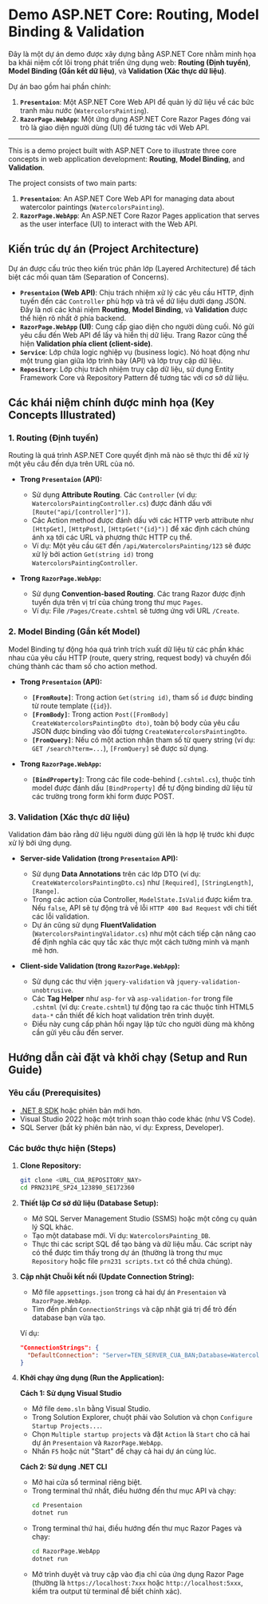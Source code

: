 # Demo ASP.NET Core: Routing, Model Binding & Validation

Đây là một dự án demo được xây dựng bằng ASP.NET Core nhằm minh họa ba khái niệm cốt lõi trong phát triển ứng dụng web: **Routing (Định tuyến)**, **Model Binding (Gắn kết dữ liệu)**, và **Validation (Xác thực dữ liệu)**.

Dự án bao gồm hai phần chính:
1.  **`Presentaion`**: Một ASP.NET Core Web API để quản lý dữ liệu về các bức tranh màu nước (`WatercolorsPainting`).
2.  **`RazorPage.WebApp`**: Một ứng dụng ASP.NET Core Razor Pages đóng vai trò là giao diện người dùng (UI) để tương tác với Web API.

---

This is a demo project built with ASP.NET Core to illustrate three core concepts in web application development: **Routing**, **Model Binding**, and **Validation**.

The project consists of two main parts:
1.  **`Presentaion`**: An ASP.NET Core Web API for managing data about watercolor paintings (`WatercolorsPainting`).
2.  **`RazorPage.WebApp`**: An ASP.NET Core Razor Pages application that serves as the user interface (UI) to interact with the Web API.

## Kiến trúc dự án (Project Architecture)

Dự án được cấu trúc theo kiến trúc phân lớp (Layered Architecture) để tách biệt các mối quan tâm (Separation of Concerns).

-   **`Presentaion` (Web API)**: Chịu trách nhiệm xử lý các yêu cầu HTTP, định tuyến đến các `Controller` phù hợp và trả về dữ liệu dưới dạng JSON. Đây là nơi các khái niệm **Routing**, **Model Binding**, và **Validation** được thể hiện rõ nhất ở phía backend.
-   **`RazorPage.WebApp` (UI)**: Cung cấp giao diện cho người dùng cuối. Nó gửi yêu cầu đến Web API để lấy và hiển thị dữ liệu. Trang Razor cũng thể hiện **Validation phía client (client-side)**.
-   **`Service`**: Lớp chứa logic nghiệp vụ (business logic). Nó hoạt động như một trung gian giữa lớp trình bày (API) và lớp truy cập dữ liệu.
-   **`Repository`**: Lớp chịu trách nhiệm truy cập dữ liệu, sử dụng Entity Framework Core và Repository Pattern để tương tác với cơ sở dữ liệu.

## Các khái niệm chính được minh họa (Key Concepts Illustrated)

### 1. Routing (Định tuyến)

Routing là quá trình ASP.NET Core quyết định mã nào sẽ thực thi để xử lý một yêu cầu đến dựa trên URL của nó.

-   **Trong `Presentaion` (API):**
    -   Sử dụng **Attribute Routing**. Các `Controller` (ví dụ: `WatercolorsPaintingController.cs`) được đánh dấu với `[Route("api/[controller]")]`.
    -   Các Action method được đánh dấu với các HTTP verb attribute như `[HttpGet]`, `[HttpPost]`, `[HttpGet("{id}")]` để xác định cách chúng ánh xạ tới các URL và phương thức HTTP cụ thể.
    -   Ví dụ: Một yêu cầu `GET` đến `/api/WatercolorsPainting/123` sẽ được xử lý bởi action `Get(string id)` trong `WatercolorsPaintingController`.

-   **Trong `RazorPage.WebApp`:**
    -   Sử dụng **Convention-based Routing**. Các trang Razor được định tuyến dựa trên vị trí của chúng trong thư mục `Pages`.
    -   Ví dụ: File `/Pages/Create.cshtml` sẽ tương ứng với URL `/Create`.

### 2. Model Binding (Gắn kết Model)

Model Binding tự động hóa quá trình trích xuất dữ liệu từ các phần khác nhau của yêu cầu HTTP (route, query string, request body) và chuyển đổi chúng thành các tham số cho action method.

-   **Trong `Presentaion` (API):**
    -   **`[FromRoute]`**: Trong action `Get(string id)`, tham số `id` được binding từ route template (`{id}`).
    -   **`[FromBody]`**: Trong action `Post([FromBody] CreateWatercolorsPaintingDto dto)`, toàn bộ body của yêu cầu JSON được binding vào đối tượng `CreateWatercolorsPaintingDto`.
    -   **`[FromQuery]`**: Nếu có một action nhận tham số từ query string (ví dụ: `GET /search?term=...`), `[FromQuery]` sẽ được sử dụng.

-   **Trong `RazorPage.WebApp`:**
    -   **`[BindProperty]`**: Trong các file code-behind (`.cshtml.cs`), thuộc tính model được đánh dấu `[BindProperty]` để tự động binding dữ liệu từ các trường trong form khi form được POST.

### 3. Validation (Xác thực dữ liệu)

Validation đảm bảo rằng dữ liệu người dùng gửi lên là hợp lệ trước khi được xử lý bởi ứng dụng.

-   **Server-side Validation (trong `Presentaion` API):**
    -   Sử dụng **Data Annotations** trên các lớp DTO (ví dụ: `CreateWatercolorsPaintingDto.cs`) như `[Required]`, `[StringLength]`, `[Range]`.
    -   Trong các action của Controller, `ModelState.IsValid` được kiểm tra. Nếu `false`, API sẽ tự động trả về lỗi `HTTP 400 Bad Request` với chi tiết các lỗi validation.
    -   Dự án cũng sử dụng **FluentValidation** (`WatercolorsPaintingValidator.cs`) như một cách tiếp cận nâng cao để định nghĩa các quy tắc xác thực một cách tường minh và mạnh mẽ hơn.

-   **Client-side Validation (trong `RazorPage.WebApp`):**
    -   Sử dụng các thư viện `jquery-validation` và `jquery-validation-unobtrusive`.
    -   Các **Tag Helper** như `asp-for` và `asp-validation-for` trong file `.cshtml` (ví dụ: `Create.cshtml`) tự động tạo ra các thuộc tính HTML5 `data-*` cần thiết để kích hoạt validation trên trình duyệt.
    -   Điều này cung cấp phản hồi ngay lập tức cho người dùng mà không cần gửi yêu cầu đến server.

## Hướng dẫn cài đặt và khởi chạy (Setup and Run Guide)

### Yêu cầu (Prerequisites)

-   [.NET 8 SDK](https://dotnet.microsoft.com/download/dotnet/8.0) hoặc phiên bản mới hơn.
-   Visual Studio 2022 hoặc một trình soạn thảo code khác (như VS Code).
-   SQL Server (bất kỳ phiên bản nào, ví dụ: Express, Developer).

### Các bước thực hiện (Steps)

1.  **Clone Repository:**
    ```bash
    git clone <URL_CUA_REPOSITORY_NAY>
    cd PRN231PE_SP24_123890_SE172360
    ```

2.  **Thiết lập Cơ sở dữ liệu (Database Setup):**
    -   Mở SQL Server Management Studio (SSMS) hoặc một công cụ quản lý SQL khác.
    -   Tạo một database mới. Ví dụ: `WatercolorsPainting_DB`.
    -   Thực thi các script SQL để tạo bảng và dữ liệu mẫu. Các script này có thể được tìm thấy trong dự án (thường là trong thư mục `Repository` hoặc file `prn231 scripts.txt` có thể chứa chúng).
    
3.  **Cập nhật Chuỗi kết nối (Update Connection String):**
    -   Mở file `appsettings.json` trong cả hai dự án `Presentaion` và `RazorPage.WebApp`.
    -   Tìm đến phần `ConnectionStrings` và cập nhật giá trị để trỏ đến database bạn vừa tạo.
    
    Ví dụ:
    ```json
    "ConnectionStrings": {
      "DefaultConnection": "Server=TEN_SERVER_CUA_BAN;Database=WatercolorsPainting_DB;Trusted_Connection=True;MultipleActiveResultSets=true;TrustServerCertificate=True"
    }
    ```

4.  **Khởi chạy ứng dụng (Run the Application):**

    **Cách 1: Sử dụng Visual Studio**
    -   Mở file `demo.sln` bằng Visual Studio.
    -   Trong Solution Explorer, chuột phải vào Solution và chọn `Configure Startup Projects...`.
    -   Chọn `Multiple startup projects` và đặt `Action` là `Start` cho cả hai dự án `Presentaion` và `RazorPage.WebApp`.
    -   Nhấn `F5` hoặc nút "Start" để chạy cả hai dự án cùng lúc.

    **Cách 2: Sử dụng .NET CLI**
    -   Mở hai cửa sổ terminal riêng biệt.
    -   Trong terminal thứ nhất, điều hướng đến thư mục API và chạy:
        ```bash
        cd Presentaion
        dotnet run
        ```
    -   Trong terminal thứ hai, điều hướng đến thư mục Razor Pages và chạy:
        ```bash
        cd RazorPage.WebApp
        dotnet run
        ```
    -   Mở trình duyệt và truy cập vào địa chỉ của ứng dụng Razor Page (thường là `https://localhost:7xxx` hoặc `http://localhost:5xxx`, kiểm tra output từ terminal để biết chính xác).